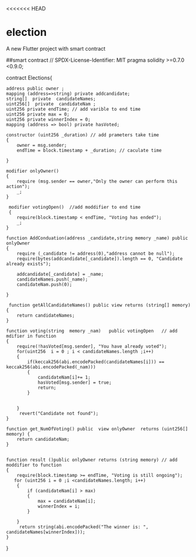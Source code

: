 <<<<<<< HEAD
# election

A new Flutter project with smart contract

##smart contract
// SPDX-License-Identifier: MIT
pragma solidity >=0.7.0 <0.9.0;

contract Elections{

    address public owner ;
    mapping (address=>string) private addcandidate;
    string[]  private  candidateNames;
    uint256[]  private  candidateNam ;
    uint256 private endTime; // add varible to end time
    uint256 private max = 0;
    uint256 private winnerIndex = 0;
    mapping (address => bool) private hasVoted;

    constructor (uint256 _duration) // add prameters take time
    { 
        owner = msg.sender;
        endTime = block.timestamp + _duration; // caculate time
       
    }
    
    modifier onlyOwner()
    { 
        require (msg.sender == owner,"Only the owner can perform this action");
        _;
    }

     modifier votingOpen()  //add moddifier to end time
     {
        require(block.timestamp < endTime, "Voting has ended");
        _;
    }
    
    function AddConduation(address _candidate,string memory _name) public onlyOwner
    {
        require (_candidate != address(0),"address cannot be null");
        require(bytes(addcandidate[_candidate]).length == 0, "Candidate already exists");

        addcandidate[_candidate] = _name;
        candidateNames.push(_name);
        candidateNam.push(0);
        
    }

     function getAllCandidateNames() public view returns (string[] memory) {
        return candidateNames;
    }

    function voting(string  memory _nam)   public votingOpen   // add mdifier in function
    {
        require(!hasVoted[msg.sender], "You have already voted");
        for(uint256  i = 0 ; i < candidateNames.length ;i++)
        {
            if(keccak256(abi.encodePacked(candidateNames[i])) == keccak256(abi.encodePacked(_nam)))
            {
                candidateNam[i]+= 1;
                hasVoted[msg.sender] = true;
                return;
            }
          

        }
         revert("Candidate not found"); 
    }

    function get_NumOfVoting() public  view onlyOwner  returns (uint256[] memory) {
        return candidateNam;
    }

    
    function result ()public onlyOwner returns (string memory) // add moddifier to function
    { 
        require(block.timestamp >= endTime, "Voting is still ongoing");
       for (uint256 i = 0 ;i <candidateNames.length; i++)
        {
            if (candidateNam[i] > max) 
            {   
                max = candidateNam[i];
                winnerIndex = i;
            }
            
        }
         return string(abi.encodePacked("The winner is: ", candidateNames[winnerIndex])); 
    }

}

